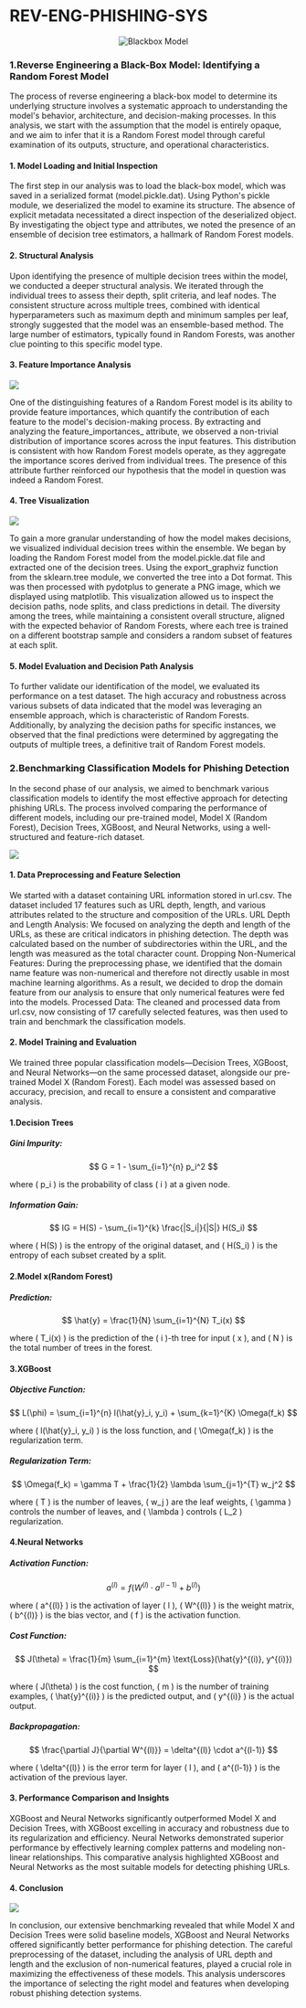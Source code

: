 # REV-ENG-PHISHING-SYS

<p align="center">
  <img src="image/Blackbox.png" alt="Blackbox Model">
</p>


### 1.Reverse Engineering a Black-Box Model: Identifying a Random Forest Model
The process of reverse engineering a black-box model to determine its underlying structure involves a systematic approach to understanding the model's behavior, architecture, and decision-making processes. In this analysis, we start with the assumption that the model is entirely opaque, and we aim to infer that it is a Random Forest model through careful examination of its outputs, structure, and operational characteristics.

#### 1. Model Loading and Initial Inspection
The first step in our analysis was to load the black-box model, which was saved in a serialized format (model.pickle.dat). Using Python's pickle module, we deserialized the model to examine its structure. The absence of explicit metadata necessitated a direct inspection of the deserialized object. By investigating the object type and attributes, we noted the presence of an ensemble of decision tree estimators, a hallmark of Random Forest models.

#### 2. Structural Analysis
Upon identifying the presence of multiple decision trees within the model, we conducted a deeper structural analysis. We iterated through the individual trees to assess their depth, split criteria, and leaf nodes. The consistent structure across multiple trees, combined with identical hyperparameters such as maximum depth and minimum samples per leaf, strongly suggested that the model was an ensemble-based method. The large number of estimators, typically found in Random Forests, was another clue pointing to this specific model type.

#### 3. Feature Importance Analysis
![](image/feature_importance.png)

One of the distinguishing features of a Random Forest model is its ability to provide feature importances, which quantify the contribution of each feature to the model's decision-making process. By extracting and analyzing the feature_importances_ attribute, we observed a non-trivial distribution of importance scores across the input features. This distribution is consistent with how Random Forest models operate, as they aggregate the importance scores derived from individual trees. The presence of this attribute further reinforced our hypothesis that the model in question was indeed a Random Forest.

#### 4. Tree Visualization
![](image/foreest_graph_visualised.png)

To gain a more granular understanding of how the model makes decisions, we visualized individual decision trees within the ensemble. We began by loading the Random Forest model from the model.pickle.dat file and extracted one of the decision trees. Using the export_graphviz function from the sklearn.tree module, we converted the tree into a Dot format. This was then processed with pydotplus to generate a PNG image, which we displayed using matplotlib. This visualization allowed us to inspect the decision paths, node splits, and class predictions in detail. The diversity among the trees, while maintaining a consistent overall structure, aligned with the expected behavior of Random Forests, where each tree is trained on a different bootstrap sample and considers a random subset of features at each split.

#### 5. Model Evaluation and Decision Path Analysis
To further validate our identification of the model, we evaluated its performance on a test dataset. The high accuracy and robustness across various subsets of data indicated that the model was leveraging an ensemble approach, which is characteristic of Random Forests. Additionally, by analyzing the decision paths for specific instances, we observed that the final predictions were determined by aggregating the outputs of multiple trees, a definitive trait of Random Forest models.

### 2.Benchmarking Classification Models for Phishing Detection
In the second phase of our analysis, we aimed to benchmark various classification models to identify the most effective approach for detecting phishing URLs. The process involved comparing the performance of different models, including our pre-trained model, Model X (Random Forest), Decision Trees, XGBoost, and Neural Networks, using a well-structured and feature-rich dataset.

![](image/Analysis_on_other_models.png)

#### 1. Data Preprocessing and Feature Selection
We started with a dataset containing URL information stored in url.csv. The dataset included 17 features such as URL depth, length, and various attributes related to the structure and composition of the URLs.
URL Depth and Length Analysis: We focused on analyzing the depth and length of the URLs, as these are critical indicators in phishing detection. The depth was calculated based on the number of subdirectories within the URL, and the length was measured as the total character count.
Dropping Non-Numerical Features: During the preprocessing phase, we identified that the domain name feature was non-numerical and therefore not directly usable in most machine learning algorithms. As a result, we decided to drop the domain feature from our analysis to ensure that only numerical features were fed into the models.
Processed Data: The cleaned and processed data from url.csv, now consisting of 17 carefully selected features, was then used to train and benchmark the classification models.

#### 2. Model Training and Evaluation
We trained three popular classification models—Decision Trees, XGBoost, and Neural Networks—on the same processed dataset, alongside our pre-trained Model X (Random Forest). Each model was assessed based on accuracy, precision, and recall to ensure a consistent and comparative analysis.

#### 1.Decision Trees

##### Gini Impurity:
$$ G = 1 - \sum_{i=1}^{n} p_i^2 $$

where \( p_i \) is the probability of class \( i \) at a given node.

##### Information Gain:
$$ IG = H(S) - \sum_{i=1}^{k} \frac{|S_i|}{|S|} H(S_i) $$

where \( H(S) \) is the entropy of the original dataset, and \( H(S_i) \) is the entropy of each subset created by a split.

#### 2.Model x(Random Forest)

##### Prediction:
$$ \hat{y} = \frac{1}{N} \sum_{i=1}^{N} T_i(x) $$

where \( T_i(x) \) is the prediction of the \( i \)-th tree for input \( x \), and \( N \) is the total number of trees in the forest.

#### 3.XGBoost

##### Objective Function:
$$ L(\phi) = \sum_{i=1}^{n} l(\hat{y}_i, y_i) + \sum_{k=1}^{K} \Omega(f_k) $$

where \( l(\hat{y}_i, y_i) \) is the loss function, and \( \Omega(f_k) \) is the regularization term.

##### Regularization Term:
$$ \Omega(f_k) = \gamma T + \frac{1}{2} \lambda \sum_{j=1}^{T} w_j^2 $$

where \( T \) is the number of leaves, \( w_j \) are the leaf weights, \( \gamma \) controls the number of leaves, and \( \lambda \) controls \( L_2 \) regularization.

#### 4.Neural Networks

##### Activation Function:
$$ a^{(l)} = f(W^{(l)} \cdot a^{(l-1)} + b^{(l)}) $$

where \( a^{(l)} \) is the activation of layer \( l \), \( W^{(l)} \) is the weight matrix, \( b^{(l)} \) is the bias vector, and \( f \) is the activation function.

##### Cost Function:
$$ J(\theta) = \frac{1}{m} \sum_{i=1}^{m} \text{Loss}(\hat{y}^{(i)}, y^{(i)}) $$

where \( J(\theta) \) is the cost function, \( m \) is the number of training examples, \( \hat{y}^{(i)} \) is the predicted output, and \( y^{(i)} \) is the actual output.

##### Backpropagation:
$$ \frac{\partial J}{\partial W^{(l)}} = \delta^{(l)} \cdot a^{(l-1)} $$

where \( \delta^{(l)} \) is the error term for layer \( l \), and \( a^{(l-1)} \) is the activation of the previous layer.

#### 3. Performance Comparison and Insights
XGBoost and Neural Networks significantly outperformed Model X and Decision Trees, with XGBoost excelling in accuracy and robustness due to its regularization and efficiency. Neural Networks demonstrated superior performance by effectively learning complex patterns and modeling non-linear relationships. This comparative analysis highlighted XGBoost and Neural Networks as the most suitable models for detecting phishing URLs.

#### 4. Conclusion
![](image/Benchmark.png)

In conclusion, our extensive benchmarking revealed that while Model X and Decision Trees were solid baseline models, XGBoost and Neural Networks offered significantly better performance for phishing detection. The careful preprocessing of the dataset, including the analysis of URL depth and length and the exclusion of non-numerical features, played a crucial role in maximizing the effectiveness of these models. This analysis underscores the importance of selecting the right model and features when developing robust phishing detection systems.
